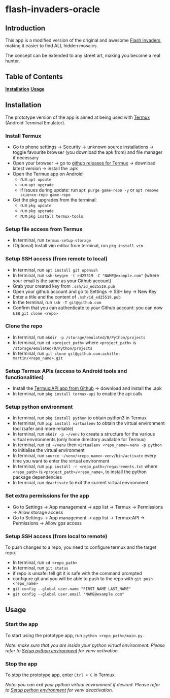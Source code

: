 # flash-invaders-oracle

## Introduction

This app is a modified version of the original and awesome [Flash Invaders](https://space-invaders.com/flashinvaders/), making it easier to find ALL hidden mosaics.

The concept can be extended to any street art, making you become a real hunter.

## Table of Contents

**[Installation](#installation)**
**[Usage](#usage)**

## Installation

The prototype version of the app is aimed at being used with [Termux](https://github.com/termux/termux-app) (Android Terminal Emulator).

### Install Termux

* Go to phone settings -> Security -> unknown source installations -> toggle favourite browser (you download the apk from) and file manager if necessary
* Open your browser -> go to [github releases for Termux](https://github.com/termux/termux-app/releases) -> download latest version -> install the .apk
* Open the Termux app on Android
  * run `apt update`
  * run `apt upgrade`
  * if issues during update: run `apt purge game-repo -y` or `apt remove science-repo game-repo`
* Get the pkg upgrades from the terminal:   
  * run `pkg update`
  * run `pkg upgrade`
  * run `pkg install termux-tools`

### Setup file access from Termux

* In terminal, run `termux-setup-storage`
* (Optional) Install vim editor from terminal, run `pkg install vim`

### Setup SSH access (from remote to local)

* In terminal, run `apt install git openssh`
* In terminal, run `ssh-keygen -t ed25519 -C "NAME@example.com"` (where your email is the same as your Github account)
* Grab your created key from `.ssh/id_ed25519.pub`
* Open your github account and go to Settings → SSH key → New Key
* Enter a title and the content of  `.ssh/id_ed25519.pub`
* In the terminal, run `ssh -T git@github.com`
* Confirm that you can authenticate to your Github account: you can now use `git clone <repo>`

### Clone the repo

* In terminal, run `mkdir -p /storage/emulated/0/Python/projects`
* In terminal, run `cd <project_path>` where `<project_path>` is `/storage/emulated/0/Python/projects`
* In terminal, run `git clone git@github.com:achille-martin/<repo_name>.git`

### Setup Termux APIs (access to Android tools and functionalities)

* Install the [Termux:API app from Github](https://github.com/termux/termux-api/releases) -> download and install the .apk
* In terminal, run `pkg install termux-api` to enable the api calls

### Setup python environment

* In terminal, run `pkg install python` to obtain python3 in Termux
* In terminal, run `pip install virtualenv` to obtain the virtual environment tool (safer and more reliable)
* In terminal, run `mkdir -p ~/venv` to create a structure for the various virtual environments (only home directory available for Termux)
* In terminal, run `cd ~/venv` then `virtualenv <repo_name>-venv -p python` to initialise the virtual environment
* In terminal, run `source ~/venv/<repo_name>-venv/bin/activate` every time you want to enter the virtual environment
* In terminal, run `pip install -r <repo_path>/requirements.txt` where `<repo_path>` is `<project_path>/<repo_name>`, to install the python package dependencies
* In terminal, run `deactivate` to exit the current virtual environment

### Set extra permissions for the app

* Go to Settings -> App management -> app list -> Termux -> Permissions -> Allow storage access
* Go to Settings -> App management -> app list -> Termux:API -> Permissions -> Allow gps access

### Setup SSH access (from local to remote)

To push changes to a repo, you need to configure termux and the target repo.

* In terminal, run `cd <repo_path>`
* In terminal, run `git status`
* if repo is unsafe: tell git it is safe with the command prompted
* configure git and you will be able to push to the repo with `git push <repo_name>`
 * `git config --global user.name "FIRST_NAME LAST_NAME"`
 * `git config --global user.email "NAME@example.com"`

## Usage

### Start the app

To start using the prototype app, run `python <repo_path>/main.py`.

_Note: make sure that you are inside your python virtual environment.
Please refer to [Setup python environment](#setup-python-environment) for venv activation._

### Stop the app

To stop the prototype app, enter `Ctrl + C` in Termux.

_Note: you can exit your python virtual environment if desired.
Please refer to [Setup python environment](#setup-python-environment) for venv deactivation._
